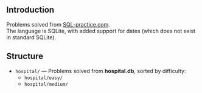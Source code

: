 ## Introduction

Problems solved from [SQL-practice.com](https://sql-practice.com/).  
The language is SQLite, with added support for dates (which does not exist in standard SQLite).

## Structure

- `hospital/` — Problems solved from **hospital.db**, sorted by difficulty:
  - `hospital/easy/`
  - `hospital/medium/`

